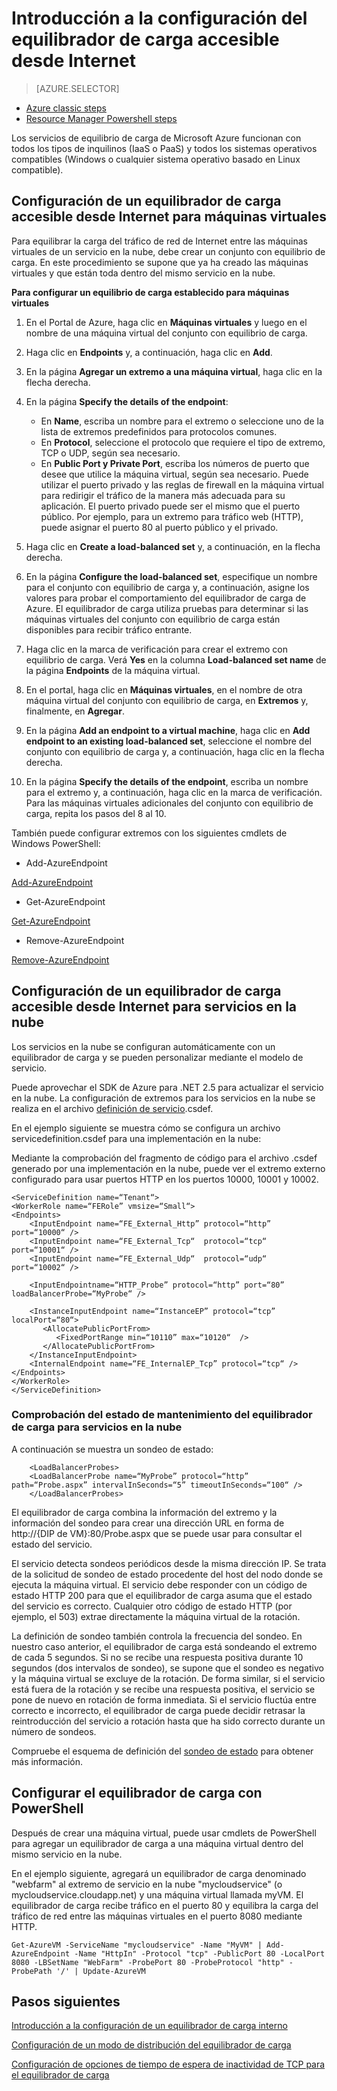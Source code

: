 
<properties
   pageTitle="Introducción a la configuración del equilibrador de carga accesible desde Internet | Microsoft Azure"
   description="Configure su primer conjunto de equilibrio de carga accesible desde Internet para sus máquinas virtuales o servicios en la nube."
   services="load-balancer"
   documentationCenter="na"
   authors="joaoma"
   manager="adinah"
   editor="tysonn" />
<tags
   ms.service="load-balancer"
   ms.devlang="na"
   ms.topic="hero-article"
   ms.tgt_pltfrm="na"
   ms.workload="infrastructure-services"
   ms.date="08/12/2015"
   ms.author="joaoma" />

# Introducción a la configuración del equilibrador de carga accesible desde Internet

> [AZURE.SELECTOR]
- [Azure classic steps](load-balancer-internet-getstarted.md)
- [Resource Manager Powershell steps](load-balancer-arm-powershell.md)

Los servicios de equilibrio de carga de Microsoft Azure funcionan con todos los tipos de inquilinos (IaaS o PaaS) y todos los sistemas operativos compatibles (Windows o cualquier sistema operativo basado en Linux compatible).


## Configuración de un equilibrador de carga accesible desde Internet para máquinas virtuales

Para equilibrar la carga del tráfico de red de Internet entre las máquinas virtuales de un servicio en la nube, debe crear un conjunto con equilibrio de carga. En este procedimiento se supone que ya ha creado las máquinas virtuales y que están toda dentro del mismo servicio en la nube.

**Para configurar un equilibrio de carga establecido para máquinas virtuales**

1. En el Portal de Azure, haga clic en **Máquinas virtuales** y luego en el nombre de una máquina virtual del conjunto con equilibrio de carga.
2.	Haga clic en **Endpoints** y, a continuación, haga clic en **Add**.

4.	En la página **Agregar un extremo a una máquina virtual**, haga clic en la flecha derecha.

4.	En la página **Specify the details of the endpoint**:
	- En **Name**, escriba un nombre para el extremo o seleccione uno de la lista de extremos predefinidos para protocolos comunes.
	-  En **Protocol**, seleccione el protocolo que requiere el tipo de extremo, TCP o UDP, según sea necesario.
 	-  En **Public Port y Private Port**, escriba los números de puerto que desee que utilice la máquina virtual, según sea necesario. Puede utilizar el puerto privado y las reglas de firewall en la máquina virtual para redirigir el tráfico de la manera más adecuada para su aplicación. El puerto privado puede ser el mismo que el puerto público. Por ejemplo, para un extremo para tráfico web (HTTP), puede asignar el puerto 80 al puerto público y el privado.

5.	Haga clic en **Create a load-balanced set** y, a continuación, en la flecha derecha.

6.	En la página **Configure the load-balanced set**, especifique un nombre para el conjunto con equilibrio de carga y, a continuación, asigne los valores para probar el comportamiento del equilibrador de carga de Azure. El equilibrador de carga utiliza pruebas para determinar si las máquinas virtuales del conjunto con equilibrio de carga están disponibles para recibir tráfico entrante.

7.	Haga clic en la marca de verificación para crear el extremo con equilibrio de carga. Verá **Yes** en la columna **Load-balanced set name** de la página **Endpoints** de la máquina virtual.

8.	En el portal, haga clic en **Máquinas virtuales**, en el nombre de otra máquina virtual del conjunto con equilibrio de carga, en **Extremos** y, finalmente, en **Agregar**.

9.	En la página **Add an endpoint to a virtual machine**, haga clic en **Add endpoint to an existing load-balanced set**, seleccione el nombre del conjunto con equilibrio de carga y, a continuación, haga clic en la flecha derecha.

10.	En la página **Specify the details of the endpoint**, escriba un nombre para el extremo y, a continuación, haga clic en la marca de verificación. Para las máquinas virtuales adicionales del conjunto con equilibrio de carga, repita los pasos del 8 al 10.

También puede configurar extremos con los siguientes cmdlets de Windows PowerShell:

- Add-AzureEndpoint

[Add-AzureEndpoint](https://msdn.microsoft.com/library/windowsazure/dn495300)

- Get-AzureEndpoint

[Get-AzureEndpoint](https://msdn.microsoft.com/library/windowsazure/dn495158)

- Remove-AzureEndpoint

[Remove-AzureEndpoint](https://msdn.microsoft.com/library/windowsazure/dn495161)


## Configuración de un equilibrador de carga accesible desde Internet para servicios en la nube


Los servicios en la nube se configuran automáticamente con un equilibrador de carga y se pueden personalizar mediante el modelo de servicio.

Puede aprovechar el SDK de Azure para .NET 2.5 para actualizar el servicio en la nube. La configuración de extremos para los servicios en la nube se realiza en el archivo [definición de servicio](https://msdn.microsoft.com/library/azure/gg557553.aspx).csdef.

En el ejemplo siguiente se muestra cómo se configura un archivo servicedefinition.csdef para una implementación en la nube:

Mediante la comprobación del fragmento de código para el archivo .csdef generado por una implementación en la nube, puede ver el extremo externo configurado para usar puertos HTTP en los puertos 10000, 10001 y 10002.


	<ServiceDefinition name=“Tenant“>
   	<WorkerRole name=“FERole” vmsize=“Small“>
    <Endpoints>
        <InputEndpoint name=“FE_External_Http” protocol=“http” port=“10000“ />
        <InputEndpoint name=“FE_External_Tcp“  protocol=“tcp“  port=“10001“ />
        <InputEndpoint name=“FE_External_Udp“  protocol=“udp“  port=“10002“ />

        <InputEndpointname=“HTTP_Probe” protocol=“http” port=“80” loadBalancerProbe=“MyProbe“ />

        <InstanceInputEndpoint name=“InstanceEP” protocol=“tcp” localPort=“80“>
           <AllocatePublicPortFrom>
              <FixedPortRange min=“10110” max=“10120“  />
           </AllocatePublicPortFrom>
        </InstanceInputEndpoint>
        <InternalEndpoint name=“FE_InternalEP_Tcp” protocol=“tcp“ />
    </Endpoints>
  	</WorkerRole>
	</ServiceDefinition>




### Comprobación del estado de mantenimiento del equilibrador de carga para servicios en la nube


A continuación se muestra un sondeo de estado:

	 	<LoadBalancerProbes>
    	<LoadBalancerProbe name=“MyProbe” protocol=“http” path=“Probe.aspx” intervalInSeconds=“5” timeoutInSeconds=“100“ />
 	 	</LoadBalancerProbes>

El equilibrador de carga combina la información del extremo y la información del sondeo para crear una dirección URL en forma de http://{DIP de VM}:80/Probe.aspx que se puede usar para consultar el estado del servicio.

El servicio detecta sondeos periódicos desde la misma dirección IP. Se trata de la solicitud de sondeo de estado procedente del host del nodo donde se ejecuta la máquina virtual. El servicio debe responder con un código de estado HTTP 200 para que el equilibrador de carga asuma que el estado del servicio es correcto. Cualquier otro código de estado HTTP (por ejemplo, el 503) extrae directamente la máquina virtual de la rotación.

La definición de sondeo también controla la frecuencia del sondeo. En nuestro caso anterior, el equilibrador de carga está sondeando el extremo de cada 5 segundos. Si no se recibe una respuesta positiva durante 10 segundos (dos intervalos de sondeo), se supone que el sondeo es negativo y la máquina virtual se excluye de la rotación. De forma similar, si el servicio está fuera de la rotación y se recibe una respuesta positiva, el servicio se pone de nuevo en rotación de forma inmediata. Si el servicio fluctúa entre correcto e incorrecto, el equilibrador de carga puede decidir retrasar la reintroducción del servicio a rotación hasta que ha sido correcto durante un número de sondeos.

Compruebe el esquema de definición del [sondeo de estado](https://msdn.microsoft.com/library/azure/jj151530.aspx) para obtener más información.

## Configurar el equilibrador de carga con PowerShell

Después de crear una máquina virtual, puede usar cmdlets de PowerShell para agregar un equilibrador de carga a una máquina virtual dentro del mismo servicio en la nube.

En el ejemplo siguiente, agregará un equilibrador de carga denominado "webfarm" al extremo de servicio en la nube "mycloudservice" (o mycloudservice.cloudapp.net) y una máquina virtual llamada myVM. El equilibrador de carga recibe tráfico en el puerto 80 y equilibra la carga del tráfico de red entre las máquinas virtuales en el puerto 8080 mediante HTTP.

	Get-AzureVM -ServiceName "mycloudservice" -Name "MyVM" | Add-AzureEndpoint -Name "HttpIn" -Protocol "tcp" -PublicPort 80 -LocalPort 8080 -LBSetName "WebFarm" -ProbePort 80 -ProbeProtocol "http" -ProbePath '/' | Update-AzureVM


## Pasos siguientes

[Introducción a la configuración de un equilibrador de carga interno](load-balancer-internal-getstarted.md)

[Configuración de un modo de distribución del equilibrador de carga](load-balancer-distribution-mode.md)

[Configuración de opciones de tiempo de espera de inactividad de TCP para el equilibrador de carga](load-balancer-tcp-idle-timeout.md)

<!---HONumber=August15_HO8-->